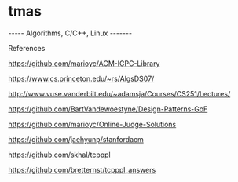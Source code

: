 # tmas
----- Algorithms, C/C++, Linux -------


References

https://github.com/marioyc/ACM-ICPC-Library

https://www.cs.princeton.edu/~rs/AlgsDS07/

http://www.vuse.vanderbilt.edu/~adamsja/Courses/CS251/Lectures/

https://github.com/BartVandewoestyne/Design-Patterns-GoF

https://github.com/marioyc/Online-Judge-Solutions

https://github.com/jaehyunp/stanfordacm

https://github.com/skhal/tcpppl

https://github.com/bretternst/tcpppl_answers
